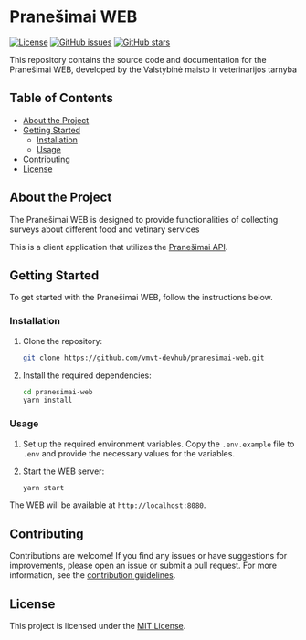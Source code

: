 # Pranešimai WEB

[![License](https://img.shields.io/github/license/vmvt-devhub/pranesimai-web)](https://github.com/vmvt-devhub/pranesimai-web/blob/main/LICENSE)
[![GitHub issues](https://img.shields.io/github/issues/vmvt-devhub/pranesimai-web)](https://github.com/vmvt-devhub/pranesimai-web/issues)
[![GitHub stars](https://img.shields.io/github/stars/vmvt-devhub/pranesimai-web)](https://github.com/vmvt-devhub/pranesimai-web/stargazers)

This repository contains the source code and documentation for the Pranešimai WEB, developed by the Valstybinė maisto ir veterinarijos tarnyba

## Table of Contents

- [About the Project](#about-the-project)
- [Getting Started](#getting-started)
  - [Installation](#installation)
  - [Usage](#usage)
- [Contributing](#contributing)
- [License](#license)

## About the Project

The Pranešimai WEB is designed to provide functionalities of collecting surveys about different food and vetinary services

This is a client application that utilizes
the [Pranešimai API](https://github.com/vmvt-devhub/pranesimai-api).

## Getting Started

To get started with the Pranešimai WEB, follow the instructions below.

### Installation

1. Clone the repository:

   ```bash
   git clone https://github.com/vmvt-devhub/pranesimai-web.git
   ```

2. Install the required dependencies:

   ```bash
   cd pranesimai-web
   yarn install
   ```

### Usage

1. Set up the required environment variables. Copy the `.env.example` file to `.env` and provide the necessary values for the variables.

2. Start the WEB server:

   ```bash
   yarn start
   ```

The WEB will be available at `http://localhost:8080`.

## Contributing

Contributions are welcome! If you find any issues or have suggestions for improvements, please open an issue or submit a
pull request. For more information, see the [contribution guidelines](./CONTRIBUTING.md).

## License

This project is licensed under the [MIT License](./LICENSE).
